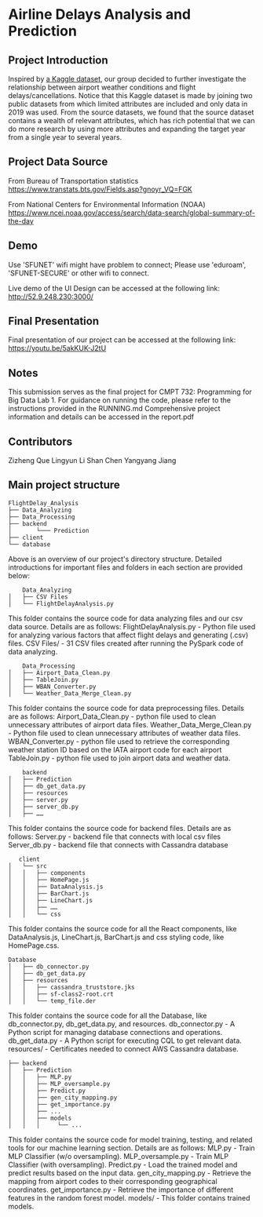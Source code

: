 # Airline Delays Analysis and Prediction

## Project Introduction

Inspired by [a Kaggle dataset](https://www.kaggle.com/datasets/threnjen/2019-airline-delays-and-cancellations), our group decided to further investigate the relationship between airport weather conditions and flight delays/cancellations. Notice that this Kaggle dataset is made by joining two public datasets from which limited attributes are included and only data in 2019 was used. From the source datasets, we found that the source dataset contains a wealth of relevant attributes, which has rich potential that we can do more research by using more attributes and expanding the target year from a single year to several years.

## Project Data Source

From Bureau of Transportation statistics
https://www.transtats.bts.gov/Fields.asp?gnoyr_VQ=FGK

From National Centers for Environmental Information (NOAA)
https://www.ncei.noaa.gov/access/search/data-search/global-summary-of-the-day

## Demo

Use 'SFUNET' wifi might have problem to connect;
Please use 'eduroam', 'SFUNET-SECURE' or other wifi to connect.

Live demo of the UI Design can be accessed at the following link: http://52.9.248.230:3000/

## Final Presentation

Final presentation of our project can be accessed at the following link: https://youtu.be/5akKUK-J2tU

## Notes

This submission serves as the final project for CMPT 732: Programming for Big Data Lab 1.
For guidance on running the code, please refer to the instructions provided in the RUNNING.md
Comprehensive project information and details can be accessed in the report.pdf

## Contributors

Zizheng Que
Lingyun Li
Shan Chen
Yangyang Jiang

## Main project structure

```
FlightDelay_Analysis
├── Data_Analyzing
├── Data_Processing
├── backend
│   	└─── Prediction
├── client
└── database
```

Above is an overview of our project's directory structure. Detailed introductions for important files and folders in each section are provided below:

```
	Data_Analyzing
│   ├── CSV Files
│   └── FlightDelayAnalysis.py
```

This folder contains the source code for data analyzing files and our csv data source.
Details are as follows:
FlightDelayAnalysis.py - Python file used for analyzing various factors that affect flight delays and generating (.csv) files.
CSV Files/ - 31 CSV files created after running the PySpark code of data analyzing.

```
	Data_Processing
│   ├── Airport_Data_Clean.py
│   ├── TableJoin.py
│   ├── WBAN_Converter.py
│   └── Weather_Data_Merge_Clean.py
```

This folder contains the source code for data preprocessing files.
Details are as follows:
Airport_Data_Clean.py - python file used to clean unnecessary attributes of airport data files.
Weather_Data_Merge_Clean.py - Python file used to clean unnecessary attributes of weather data files.
WBAN_Converter.py - python file used to retrieve the corresponding weather station ID based on the IATA airport code for each airport
TableJoin.py - python file used to join airport data and weather data.

```
	backend
│   ├── Prediction
│   ├── db_get_data.py
│   ├── resources
│   ├── server.py
│   ├── server_db.py
│   ├── ……
```

This folder contains the source code for backend files.
Details are as follows:
Server.py - backend file that connects with local csv files
Server_db.py - backend file that connects with Cassandra database

```
   client
│   └── src
│   │   ├── components
│   │   ├── HomePage.js
│   │   ├── DataAnalysis.js
│   │   ├── BarChart.js
│   │   ├── LineChart.js
│   │   ├── ……
│   │   └── css
```

This folder contains the source code for all the React components, like DataAnalysis.js, LineChart.js, BarChart.js and css styling code, like HomePage.css.

```
Database
│   ├── db_connector.py
│   ├── db_get_data.py
│   ├── resources
│   │   ├── cassandra_truststore.jks
│   │   ├── sf-class2-root.crt
│   │   └── temp_file.der
```

This folder contains the source code for all the Database, like db_connector.py, db_get_data.py, and resources.
db_connector.py - A Python script for managing database connections and operations.
db_get_data.py - A Python script for executing CQL to get relevant data.
resources/ - Certificates needed to connect AWS Cassandra database.

```
├── backend
│   ├── Prediction
│   │   ├── MLP.py
│   │   ├── MLP_oversample.py
│   │   ├── Predict.py
│   │   ├── gen_city_mapping.py
│   │   ├── get_importance.py
│   │   ├── ...
│   │   ├── models
│   │   │     └── ...
```

This folder contains the source code for model training, testing, and related tools for our machine learning section.
Details are as follows:
MLP.py - Train MLP Classifier (w/o oversampling).
MLP_oversample.py - Train MLP Classifier (with oversampling).
Predict.py - Load the trained model and predict results based on the input data.
gen_city_mapping.py - Retrieve the mapping from airport codes to their corresponding geographical coordinates.
get_importance.py - Retrieve the importance of different features in the random forest model.
models/ - This folder contains trained models.
